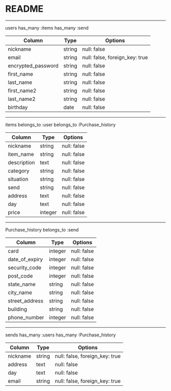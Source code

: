 # README
--------------------
users
  has_many :items
  has_many :send

| Column             | Type   | Options                        |
| ------------------ | ------ | -----------                    |
| nickname           | string | null: false                    |
| email              | string | null: false, foreign_key: true |
| encrypted_password | string | null: false                    |
| first_name         | string | null: false                    |
| last_name          | string | null: false                    |
| first_name2        | string | null: false                    |
| last_name2         | string | null: false                    |
| birthday           | date   | null: false                    |


--------------------
items
  belongs_to :user
  belongs_to :Purchase_history

| Column     | Type       | Options                        |
| ---------- | ---------- | ------------------------------ |
| nickname   | string     | null: false                    |
| item_name  | string     | null: false                    |
| description| text       | null: false                    |
| category   | string     | null: false                    |
| situation  | string     | null: false                    |
| send       | string     | null: false                    |
| address    | text       | null: false                    |
| day        | text       | null: false                    |
| price      | integer    | null: false                    |


--------------------
Purchase_history
  belongs_to :send

| Column         | Type       | Options                        |
| --------       | ---------- | ------------------------------ |
| card           | integer    | null: false                    |
| date_of_expiry | integer    | null: false                    |
| security_code  | integer    | null: false                    |
| post_code      | integer    | null: false                    |
| state_name     | string     | null: false                    |
| city_name      | string     | null: false                    |
| street_address | string     | null: false                    |
| building       | string     | null: false                    |
| phone_number   | integer    | null: false                    |


--------------------
sends
  has_many :users
  has_many :Purchase_history

| Column   | Type       | Options                        |
| -------- | ---------- | ------------------------------ |
| nickname | string     | null: false, foreign_key: true |
| address  | text       | null: false                    |
| day      | text       | null: false                    |
| email    | string     | null: false, foreign_key: true |
